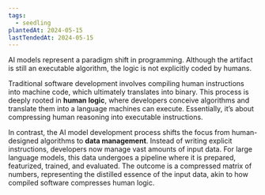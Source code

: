 ```yaml
---
tags:
  - seedling
plantedAt: 2024-05-15
lastTendedAt: 2024-05-15
---
```

AI models represent a paradigm shift in programming. Although the artifact is still an executable algorithm, the logic is not explicitly coded by humans.

Traditional software development involves compiling human instructions into machine code, which ultimately translates into binary. This process is deeply rooted in **human logic**, where developers conceive algorithms and translate them into a language machines can execute. Essentially, it’s about compressing human reasoning into executable instructions.

In contrast, the AI model development process shifts the focus from human-designed algorithms to **data management**. Instead of writing explicit instructions, developers now manage vast amounts of input data. For large language models, this data undergoes a pipeline where it is prepared, featurized, trained, and evaluated. The outcome is a compressed matrix of numbers, representing the distilled essence of the input data, akin to how compiled software compresses human logic.
